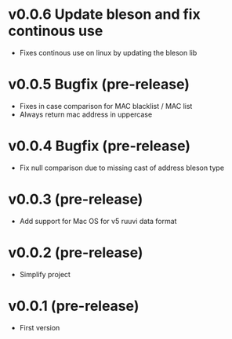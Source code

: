 
# v0.0.6 Update bleson and fix continous use
* Fixes continous use on linux by updating the bleson lib

# v0.0.5 Bugfix (pre-release)
* Fixes in case comparison for MAC blacklist / MAC list
* Always return mac address in uppercase

# v0.0.4 Bugfix (pre-release)
* Fix null comparison due to missing cast of address bleson type

# v0.0.3 (pre-release)
* Add support for Mac OS for v5 ruuvi data format

# v0.0.2 (pre-release)
* Simplify project

# v0.0.1 (pre-release)
* First version